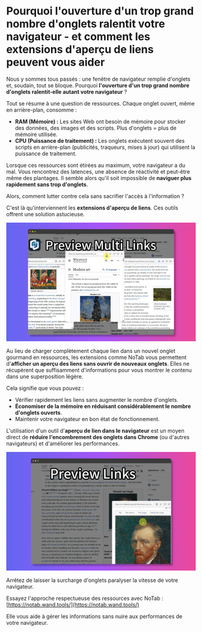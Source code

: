 # Pourquoi l'ouverture d'un trop grand nombre d'onglets ralentit votre navigateur - et comment les extensions d'aperçu de liens peuvent vous aider

Nous y sommes tous passés : une fenêtre de navigateur remplie d'onglets et, soudain, tout se bloque. Pourquoi **l'ouverture d'un trop grand nombre d'onglets ralentit-elle autant votre navigateur** ?

Tout se résume à une question de ressources. Chaque onglet ouvert, même en arrière-plan, consomme :

*   **RAM (Mémoire) :** Les sites Web ont besoin de mémoire pour stocker des données, des images et des scripts. Plus d'onglets = plus de mémoire utilisée.
*   **CPU (Puissance de traitement) :** Les onglets exécutent souvent des scripts en arrière-plan (publicités, traqueurs, mises à jour) qui utilisent la puissance de traitement.

Lorsque ces ressources sont étirées au maximum, votre navigateur a du mal. Vous rencontrez des latences, une absence de réactivité et peut-être même des plantages. Il semble alors qu'il soit impossible de **naviguer plus rapidement sans trop d'onglets**.

Alors, comment lutter contre cela sans sacrifier l'accès à l'information ?

C'est là qu'interviennent les **extensions d'aperçu de liens**. Ces outils offrent une solution astucieuse.

![Illustration de l'utilisation des ressources - conceptuel](../images/notab1.png) <!-- Il peut être difficile de trouver une image directe pour cela, en utilisant un concept d'espace réservé -->

Au lieu de charger complètement chaque lien dans un nouvel onglet gourmand en ressources, les extensions comme NoTab vous permettent d'**afficher un aperçu des liens sans ouvrir de nouveaux onglets**. Elles ne récupèrent que suffisamment d'informations pour vous montrer le contenu dans une superposition légère.

Cela signifie que vous pouvez :

*   Vérifier rapidement les liens sans augmenter le nombre d'onglets.
*   **Économiser de la mémoire en réduisant considérablement le nombre d'onglets ouverts**.
*   Maintenir votre navigateur en bon état de fonctionnement.

L'utilisation d'un outil d'**aperçu de lien dans le navigateur** est un moyen direct de **réduire l'encombrement des onglets dans Chrome** (ou d'autres navigateurs) et d'améliorer les performances.

![NoTab affichant un aperçu d'un lien](../images/notab2.png)

Arrêtez de laisser la surcharge d'onglets paralyser la vitesse de votre navigateur.

Essayez l'approche respectueuse des ressources avec NoTab : [https://notab.wand.tools/](https://notab.wand.tools/)

Elle vous aide à gérer les informations sans nuire aux performances de votre navigateur.
